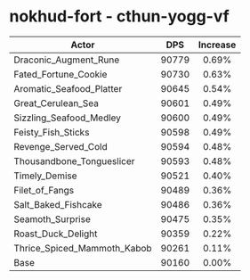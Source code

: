 # nokhud-fort - cthun-yogg-vf
| Actor | DPS | Increase |
|---|:---:|:---:|
|Draconic_Augment_Rune|90779|0.69%|
|Fated_Fortune_Cookie|90730|0.63%|
|Aromatic_Seafood_Platter|90645|0.54%|
|Great_Cerulean_Sea|90601|0.49%|
|Sizzling_Seafood_Medley|90600|0.49%|
|Feisty_Fish_Sticks|90598|0.49%|
|Revenge_Served_Cold|90594|0.48%|
|Thousandbone_Tongueslicer|90593|0.48%|
|Timely_Demise|90521|0.40%|
|Filet_of_Fangs|90489|0.36%|
|Salt_Baked_Fishcake|90486|0.36%|
|Seamoth_Surprise|90475|0.35%|
|Roast_Duck_Delight|90359|0.22%|
|Thrice_Spiced_Mammoth_Kabob|90261|0.11%|
|Base|90160|0.00%|

